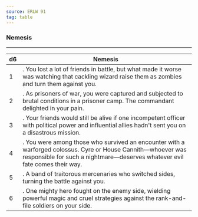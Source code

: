 ```yaml
---
source: ERLW 91
tag: table
---
```


### Nemesis
---
|d6|Nemesis|
|----|------------|
|1|. You lost a lot of friends in battle, but what made it worse was watching that cackling wizard raise them as zombies and turn them against you.|
|2|. As prisoners of war, you were captured and subjected to brutal conditions in a prisoner camp. The commandant delighted in your pain.|
|3|. Your friends would still be alive if one incompetent officer with political power and influential allies hadn't sent you on a disastrous mission.|
|4|. You were among those who survived an encounter with a warforged colossus. Cyre or House Cannith—whoever was responsible for such a nightmare—deserves whatever evil fate comes their way.|
|5|. A band of traitorous mercenaries who switched sides, turning the battle against you.|
|6|. One mighty hero fought on the enemy side, wielding powerful magic and cruel strategies against the rank-and-file soldiers on your side.|
